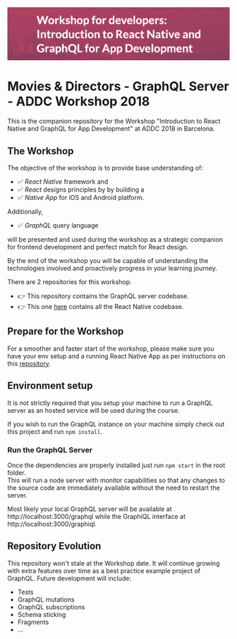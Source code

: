 <img src="docs/logo.png" />

# Movies & Directors - GraphQL Server - ADDC Workshop 2018

This is the companion repository for the Workshop "Introduction to React Native and GraphQL for App Development" at ADDC 2018 in Barcelona.

## The Workshop
The objective of the workshop is to provide base understanding of:

 - ✅ _React Native_ framework and
 - ✅ _React_ designs principles by by building a 
 - ✅ _Native App_ for iOS and Android 
platform.   

Additionally, 
 - ✅ _GraphQL_ query language 
 
 will be presented and used during the workshop as a strategic companion for frontend development and perfect match for React design.    
 
By the end of the workshop you will be capable of understanding the technologies involved and proactively progress in your learning journey.

There are 2 repositories for this workshop.  
- 👉 This repository contains the GraphQL server codebase.  
- 👉 This one [here](https://github.com/nzaghini/react-native-graphql-addc-2018) contains all the React Native codebase.

## Prepare for the Workshop

For a smoother and faster start of the workshop, please make sure you have your env setup and a running React Native App as per instructions on this [repository](https://github.com/nzaghini/react-native-graphql-addc-2018).

## Environment setup
It is not strictly required that you setup your machine to run a GraphQL server as an hosted service will be used during the course.

If you wish to run the GraphQL instance on your machine simply check out this project and run `npm install`.

### Run the GraphQL Server

Once the dependencies are properly installed just run `npm start` in the root folder.   
This will run a node server with monitor capabilities so that any changes to the source code are immediately available without the need to restart the server.   

Most likely your local GraphQL server will be available at http://localhost:3000/graphql while the GraphiQL interface at http://localhost:3000/graphiql.

## Repository Evolution
This repository won't stale at the Workshop date. It will continue growing with extra features over time as a best practice example project of GraphQL. Future development will include:
- Tests 
- GraphQL mutations
- GraphQL subscriptions
- Schema sticking 
- Fragments
- ... 

